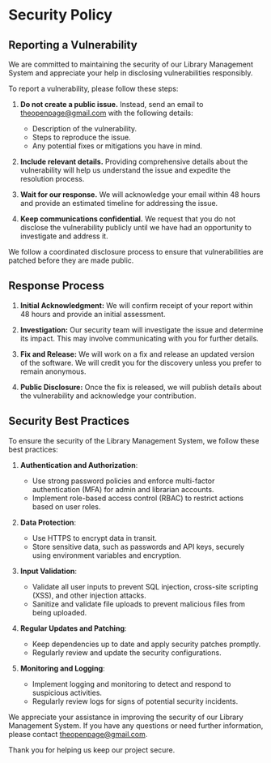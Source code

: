 # Security Policy

## Reporting a Vulnerability

We are committed to maintaining the security of our Library Management System and appreciate your help in disclosing vulnerabilities responsibly.

To report a vulnerability, please follow these steps:

1. **Do not create a public issue.** Instead, send an email to [theopenpage@gmail.com](mailto:theopenpage@gmail.com) with the following details:
    - Description of the vulnerability.
    - Steps to reproduce the issue.
    - Any potential fixes or mitigations you have in mind.

2. **Include relevant details.** Providing comprehensive details about the vulnerability will help us understand the issue and expedite the resolution process.

3. **Wait for our response.** We will acknowledge your email within 48 hours and provide an estimated timeline for addressing the issue.

4. **Keep communications confidential.** We request that you do not disclose the vulnerability publicly until we have had an opportunity to investigate and address it.

We follow a coordinated disclosure process to ensure that vulnerabilities are patched before they are made public.

## Response Process

1. **Initial Acknowledgment:** We will confirm receipt of your report within 48 hours and provide an initial assessment.

2. **Investigation:** Our security team will investigate the issue and determine its impact. This may involve communicating with you for further details.

3. **Fix and Release:** We will work on a fix and release an updated version of the software. We will credit you for the discovery unless you prefer to remain anonymous.

4. **Public Disclosure:** Once the fix is released, we will publish details about the vulnerability and acknowledge your contribution.

## Security Best Practices

To ensure the security of the Library Management System, we follow these best practices:

1. **Authentication and Authorization**:
    - Use strong password policies and enforce multi-factor authentication (MFA) for admin and librarian accounts.
    - Implement role-based access control (RBAC) to restrict actions based on user roles.

2. **Data Protection**:
    - Use HTTPS to encrypt data in transit.
    - Store sensitive data, such as passwords and API keys, securely using environment variables and encryption.

3. **Input Validation**:
    - Validate all user inputs to prevent SQL injection, cross-site scripting (XSS), and other injection attacks.
    - Sanitize and validate file uploads to prevent malicious files from being uploaded.

4. **Regular Updates and Patching**:
    - Keep dependencies up to date and apply security patches promptly.
    - Regularly review and update the security configurations.

5. **Monitoring and Logging**:
    - Implement logging and monitoring to detect and respond to suspicious activities.
    - Regularly review logs for signs of potential security incidents.

We appreciate your assistance in improving the security of our Library Management System. If you have any questions or need further information, please contact [theopenpage@gmail.com](mailto:theopenpage@gmail.com).

Thank you for helping us keep our project secure.
